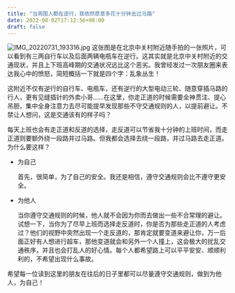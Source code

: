 ```yaml
---
title: "当周围人都在逆行，我依然愿意多花十分钟去过马路"
date: 2022-08-02T17:12:56+08:00
draft: false
---
```


![IMG_20220731_193316.jpg](https://s2.loli.net/2022/08/02/MBtmsPjXfAKelpY.jpg)
这张图是在北京中关村附近随手拍的一张照片，可以看到有三两自行车以及后面两辆电瓶车在逆行。这其实就是北京中关村附近的交通现状，并且上下班高峰期的交通状况远比这个恶劣。我曾经发过一次朋友圈来表达我心中的愤怒，简短概括一下就是四个字：乱象丛生！

这附近不仅有逆行的自行车、电瓶车，还有逆行的大型电动三轮、随意穿插马路的行人，更有见缝插针的外卖小哥……在这里，你走正道的时候需要全神贯注、提心吊胆，集中全身注意力去尽可能提早发现那些不守交通规则的人，以提前避让。不禁让人想问，这是交通该有的样子吗？

每天上班也会有走正道和反道的选择，走反道可以节省我十分钟的上班时间，而走正道则要额外绕一段路并过马路。但我都会选择去绕一段路，并过马路去走正道。为什么要这样？
+ 为自己

    首先，很简单，为了自己的安全。我还是相信，遵守交通规则会比不遵守更安全。
+ 为他人

    当你遵守交通规则的时候，他人就不会因为你而去做出一些不合常理的避让。试想一下，当你为了尽早上班而选择走反道时，你是否为那些走正道的人考虑过？他们的视野中突然出现一个走反道的，那肯定就要变道来避让你，万一后面正好有人想进行超车，那他变道就会和另外一个人撞上，这会极大的扰乱交通秩序，并且也会打乱人的好心情。每个人都希望路上可以平平安安、顺顺利利的，不希望出现什么事故。

希望每一位读到这里的朋友在往后的日子里都可以尽量遵守交通规则，做到为他人，为自己！